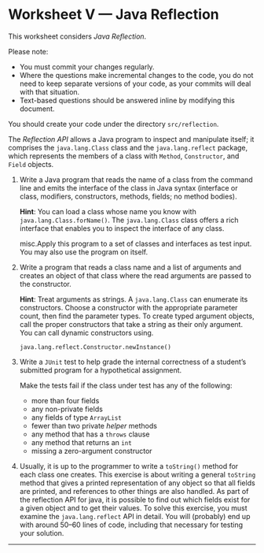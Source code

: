 # Worksheet V — Java Reflection

This worksheet considers *Java Reflection*. 

Please note:

- You must commit your changes regularly. 
- Where the questions make incremental changes to the code, you do not need to keep separate versions of your code, as your commits will deal with that situation. 
- Text-based questions should be answered inline by modifying this document.

You should create your code under the directory `src/reflection`.

The *Reflection API* allows a Java program to inspect and manipulate itself; it comprises the `java.lang.Class` class and the `java.lang.reflect` package, which represents the members of a class with `Method`, `Constructor`, and `Field` objects.

1. Write a Java program that reads the name of a class from the command line and emits the interface of the class in Java syntax (interface or class, modifiers, constructors, methods, fields; no method bodies).
   
   **Hint**: You can load a class whose name you know with `java.lang.Class.forName()`. 
   The `java.lang.Class` class offers a rich interface that enables you to inspect the interface of any class.
   
   misc.Apply this program to a set of classes and interfaces as test input. You may also use the program on itself.
   
2. Write a program that reads a class name and a list of arguments and creates an object of that class where the read arguments are passed to the constructor.
   
   **Hint**: Treat arguments as strings. A `java.lang.Class` can enumerate its constructors. Choose a constructor with the appropriate parameter count, then find the parameter types. To create typed argument objects, call the proper constructors that take a string as their only argument. You can call dynamic constructors using.
   
   ```
   java.lang.reflect.Constructor.newInstance()
   ```
   
3. Write a `JUnit` test to help grade the internal correctness of a student’s submitted program for a hypothetical assignment.
  
   Make the tests fail if the class under test has any of the following:
   + more than four fields
   + any non-private fields
   + any fields of type `ArrayList`
   + fewer than two private *helper* methods 
   + any method that has a `throws` clause 
   + any method that returns an `int`
   + missing a zero-argument constructor
   
4. Usually, it is up to the programmer to write a `toString()` method for each class one creates.  This exercise is about writing a general `toString` method that gives a printed representation of any object so that all fields are printed, and references to other things are also handled. As part of the reflection API for java, it is possible to find out which fields exist for a given object and to get their values. To solve this exercise, you must examine the `java.lang.reflect` API in detail.  You will (probably) end up with around 50–60 lines of code, including that necessary for testing your solution.

------

